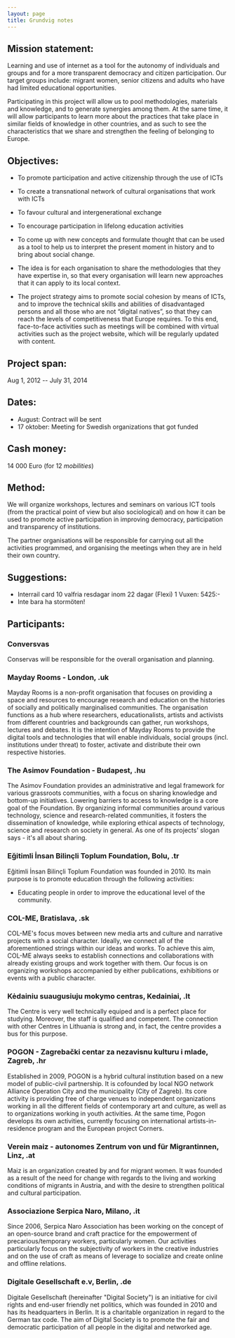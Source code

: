 ```yaml
---
layout: page
title: Grundvig notes
---
```


## Mission statement:

Learning and use of internet as a tool for the autonomy of individuals and groups and for a more transparent democracy and citizen participation. Our target groups include: migrant women, senior citizens and adults who have had limited educational opportunities.  

Participating in this project will allow us to pool methodologies, materials and knowledge, and to generate synergies among them. At the same time, it will allow participants to learn more about the practices that take place in similar fields of knowledge in other countries, and as such to see the characteristics that we share and strengthen the feeling of belonging to Europe.

## Objectives:

- To promote participation and active citizenship through the use of ICTs
- To create a transnational network of cultural organisations that work with ICTs
- To favour cultural and intergenerational exchange
- To encourage participation in lifelong education activities
- To come up with new concepts and formulate thought that can be used as a tool to help us to interpret the present moment in history and to bring about social change.

- The idea is for each organisation to share the methodologies that they have expertise in, so that every organisation will learn new approaches that it can apply to its local context. 
- The project strategy aims to promote social cohesion by means of ICTs, and to improve the technical skills and abilities of disadvantaged persons and all those who are not “digital natives”, so that they can reach the levels of competitiveness that Europe requires. To this end, face-to-face activities such as meetings will be combined with virtual activities such as the project website, which will be regularly updated with content. 

 
## Project span:

Aug 1, 2012 -- July 31, 2014

## Dates:

- August: Contract will be sent
- 17 oktober: Meeting for Swedish organizations that got funded

## Cash money:

14 000 Euro (for 12 *mobilities*)

## Method:

We will organize workshops, lectures and seminars on various ICT tools (from the practical point of view but also sociological) and on how it can be used to promote active participation in improving democracy, participation and transparency of institutions.

The partner organisations will be responsible for carrying out all the activities programmed, and organising the meetings when they are in held their own country.


## Suggestions:

- Interrail card
10 valfria resdagar inom 22 dagar (Flexi) 1 Vuxen: 5425:-
- Inte bara ha stormöten!

## Participants:

### Conversvas

Conservas will be responsible for the overall organisation and planning. 

### Mayday Rooms - London, .uk

Mayday Rooms is a non-profit organisation that focuses on providing a space and resources to encourage research and education on the histories of socially and politically marginalised communities. The organisation functions as a hub where researchers, educationalists, artists and activists from different countries and backgrounds can gather, run workshops, lectures and debates. It is the intention of Mayday Rooms to provide the digital tools and technologies that will enable individuals, social groups (incl. institutions under threat) to foster, activate and distribute their own respective histories.

### The Asimov Foundation - Budapest, .hu

The Asimov Foundation provides an administrative and legal framework for various grassroots communities, with a focus on sharing knowledge and bottom-up initiatives. Lowering barriers to access to knowledge is a core goal of the Foundation. By organizing informal communities around various technology, science and research-related communities, it fosters the dissemination of knowledge, while exploring ethical aspects of technology, science and research on society in general. As one of its projects' slogan says - it's all about sharing.

### Eğitimli İnsan Bilinçli Toplum Foundation, Bolu, .tr

Eğitimli İnsan Bilinçli Toplum Foundation was founded in 2010. Its main purpose is to promote education through the following activities:
- Educating people in order to improve the educational level of the community.

### COL-ME, Bratislava, .sk

COL-ME's focus moves between new media arts and culture and narrative projects with a social character. Ideally, we connect all of the aforementioned strings within our ideas and works. To achieve this aim, COL-ME always seeks to establish connections and collaborations with already existing groups and work together with them. Our focus is on organizing workshops accompanied by either publications, exhibitions or events with a public character.

### Kėdainiu suaugusiuju mokymo centras, Kedainiai, .lt

The Centre is very well technically equiped and is a perfect place for studying. Moreover, the staff is qualified and competent. The connection with other Centres in Lithuania is strong and, in fact, the centre provides a bus for this purpose.

### POGON - Zagrebački centar za nezavisnu kulturu i mlade, Zagreb, .hr

Established in 2009, POGON is a hybrid cultural institution based on a new model of public-civil partnership. It is cofounded by local NGO network Alliance Operation City and the municipality (City of Zagreb). Its core activity is providing free of charge venues to independent organizations working in all the different fields of contemporary art and culture, as well as to organizations working in youth activities. At the same time, Pogon develops its own activities, currently focusing on international artists-in-residence program and the European project Corners.

### Verein maiz - autonomes Zentrum von und für Migrantinnen, Linz, .at

Maiz is an organization created by and for migrant women. It was founded as a result of the need for change with regards to the living and working conditions of migrants in Austria, and with the desire to strengthen political and cultural participation.

### Associazione Serpica Naro, Milano, .it

Since 2006, Serpica Naro Association has been working on the concept of an open-source brand and craft practice for the empowerment of precarious/temporary workers, particularly women. Our activities particularly focus on the subjectivity of workers in the creative industries and on the use of craft as means of leverage to socialize and create online and offline relations.

### Digitale Gesellschaft e.v, Berlin, .de

Digitale  Gesellschaft (hereinafter "Digital Society") is an initiative for civil rights and end-user friendly net politics, which was founded in 2010 and has its headquarters in Berlin. It is a charitable organization in regard to the German tax code.
The aim of Digital Society is to promote the fair and democratic participation of all people in the digital and networked age.
